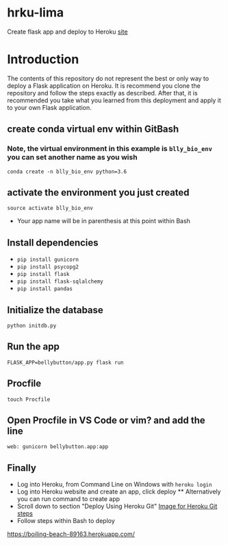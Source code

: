 # hrku-lima
Create flask app and deploy to Heroku [site](https://boiling-beach-89163.herokuapp.com/)

# Introduction

The contents of this repository do not represent the best or only way to deploy a Flask application on Heroku. It is recommend you clone the repository and follow the steps exactly as described. After that, it is recommended you take what you learned from this deployment and apply it to your own Flask application. 

## create conda virtual env within GitBash
### Note, the virtual environment in this example is `blly_bio_env` you can set another name as you wish
`conda create -n blly_bio_env python=3.6`

## activate the environment you just created
`source activate blly_bio_env`

* Your app name will be in parenthesis at this point within Bash

## Install dependencies
* `pip install gunicorn`
* `pip install psycopg2`
* `pip install flask`
* `pip install flask-sqlalchemy`
* `pip install pandas`

## Initialize the database
`python initdb.py`

## Run the app
`FLASK_APP=bellybutton/app.py flask run`

## Procfile
`touch Procfile`

## Open Procfile in VS Code or vim? and add the line
`web: gunicorn bellybutton.app:app`

## Finally
* Log into Heroku, from Command Line on Windows with `heroku login`
* Log into Heroku website and create an app, click deploy
** Alternatively you can run command to create app
* Scroll down to section "Deploy Using Heroku Git"
[Image for Heroku Git steps](https://github.com/pattyjula/hrku-garbanzo/blob/master/imgs/Capture.PNG)
* Follow steps within Bash to deploy

https://boiling-beach-89163.herokuapp.com/





